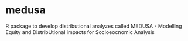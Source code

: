 # medusa
R package to develop distributional analyzes called MEDUSA - Modelling Equity and DistribUtional impacts for Socioeocnomic Analysis
